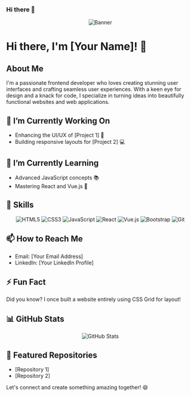 ### Hi there 👋

<!--
**belljohan3/belljohan3** is a ✨ _special_ ✨ repository because its `README.md` (this file) appears on your GitHub profile.

Here are some ideas to get you started:

- 🔭 I’m currently working on ...
- 🌱 I’m currently learning ...
- 👯 I’m looking to collaborate on ...
- 🤔 I’m looking for help with ...
- 💬 Ask me about ...
- 📫 How to reach me: ...
- 😄 Pronouns: ...
- ⚡ Fun fact: ...
-->

<!-- Banner Image -->
<p align="center">
  <img src="https://github.com/yourusername/yourusername/raw/main/banner.png" alt="Banner">
</p>

# Hi there, I'm [Your Name]! 👋

## About Me
I'm a passionate frontend developer who loves creating stunning user interfaces and crafting seamless user experiences. With a keen eye for design and a knack for code, I specialize in turning ideas into beautifully functional websites and web applications.

## 🔭 I’m Currently Working On
- Enhancing the UI/UX of [Project 1] 🚀
- Building responsive layouts for [Project 2] 💻

## 🌱 I’m Currently Learning
- Advanced JavaScript concepts 📚
- Mastering React and Vue.js 🚀

## 💼 Skills
<p align="center">
  <img src="https://img.shields.io/badge/HTML5-E34F26?logo=html5&logoColor=white" alt="HTML5">
  <img src="https://img.shields.io/badge/CSS3-1572B6?logo=css3&logoColor=white" alt="CSS3">
  <img src="https://img.shields.io/badge/JavaScript-F7DF1E?logo=javascript&logoColor=black" alt="JavaScript">
  <img src="https://img.shields.io/badge/React-61DAFB?logo=react&logoColor=black" alt="React">
  <img src="https://img.shields.io/badge/Vue.js-4FC08D?logo=vue.js&logoColor=white" alt="Vue.js">
  <img src="https://img.shields.io/badge/Bootstrap-563D7C?logo=bootstrap&logoColor=white" alt="Bootstrap">
  <img src="https://img.shields.io/badge/Git-F05032?logo=git&logoColor=white" alt="Git">
</p>

## 📫 How to Reach Me
- Email: [Your Email Address]
- LinkedIn: [Your LinkedIn Profile]

## ⚡ Fun Fact
Did you know? I once built a website entirely using CSS Grid for layout!

## 📊 GitHub Stats
<p align="center">
  <img src="https://github-readme-stats.vercel.app/api?username=belljohan3&show_icons=true&theme=radical" alt="GitHub Stats">
</p>

## 🌟 Featured Repositories
- [Repository 1]
- [Repository 2]

Let's connect and create something amazing together! 😄
